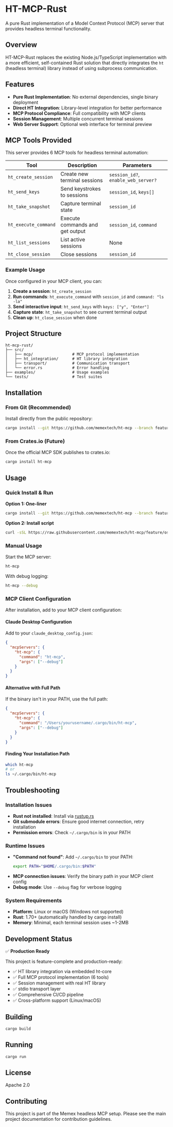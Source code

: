 # HT-MCP-Rust

A pure Rust implementation of a Model Context Protocol (MCP) server that provides headless terminal functionality.

## Overview

HT-MCP-Rust replaces the existing Node.js/TypeScript implementation with a more efficient, self-contained Rust solution that directly integrates the `ht` (headless terminal) library instead of using subprocess communication.

## Features

- **Pure Rust Implementation**: No external dependencies, single binary deployment
- **Direct HT Integration**: Library-level integration for better performance
- **MCP Protocol Compliance**: Full compatibility with MCP clients
- **Session Management**: Multiple concurrent terminal sessions
- **Web Server Support**: Optional web interface for terminal preview

## MCP Tools Provided

This server provides 6 MCP tools for headless terminal automation:

| Tool | Description | Parameters |
|------|-------------|------------|
| `ht_create_session` | Create new terminal sessions | `session_id?`, `enable_web_server?` |
| `ht_send_keys` | Send keystrokes to sessions | `session_id`, `keys[]` |
| `ht_take_snapshot` | Capture terminal state | `session_id` |
| `ht_execute_command` | Execute commands and get output | `session_id`, `command` |
| `ht_list_sessions` | List active sessions | None |
| `ht_close_session` | Close sessions | `session_id` |

### Example Usage

Once configured in your MCP client, you can:

1. **Create a session**: `ht_create_session` 
2. **Run commands**: `ht_execute_command` with `session_id` and `command: "ls -la"`
3. **Send interactive input**: `ht_send_keys` with `keys: ["y", "Enter"]`
4. **Capture state**: `ht_take_snapshot` to see current terminal output
5. **Clean up**: `ht_close_session` when done

## Project Structure

```
ht-mcp-rust/
├── src/
│   ├── mcp/                 # MCP protocol implementation
│   ├── ht_integration/      # HT library integration
│   ├── transport/           # Communication transport
│   └── error.rs             # Error handling
├── examples/                # Usage examples
└── tests/                   # Test suites
```

## Installation

### From Git (Recommended)

Install directly from the public repository:

```bash
cargo install --git https://github.com/memextech/ht-mcp --branch feature/oss-setup ht-mcp
```

### From Crates.io (Future)

Once the official MCP SDK publishes to crates.io:

```bash
cargo install ht-mcp
```

## Usage

### Quick Install & Run

**Option 1: One-liner**
```bash
cargo install --git https://github.com/memextech/ht-mcp --branch feature/oss-setup ht-mcp && ht-mcp
```

**Option 2: Install script**
```bash
curl -sSL https://raw.githubusercontent.com/memextech/ht-mcp/feature/oss-setup/install-and-run.sh | bash
```

### Manual Usage

Start the MCP server:

```bash
ht-mcp
```

With debug logging:

```bash
ht-mcp --debug
```

### MCP Client Configuration

After installation, add to your MCP client configuration:

#### Claude Desktop Configuration

Add to your `claude_desktop_config.json`:

```json
{
  "mcpServers": {
    "ht-mcp": {
      "command": "ht-mcp",
      "args": ["--debug"]
    }
  }
}
```

#### Alternative with Full Path

If the binary isn't in your PATH, use the full path:

```json
{
  "mcpServers": {
    "ht-mcp": {
      "command": "/Users/yourusername/.cargo/bin/ht-mcp",
      "args": ["--debug"]
    }
  }
}
```

#### Finding Your Installation Path

```bash
which ht-mcp
# or
ls ~/.cargo/bin/ht-mcp
```

## Troubleshooting

### Installation Issues

- **Rust not installed**: Install via [rustup.rs](https://rustup.rs/)
- **Git submodule errors**: Ensure good internet connection, retry installation
- **Permission errors**: Check `~/.cargo/bin` is in your PATH

### Runtime Issues

- **"Command not found"**: Add `~/.cargo/bin` to your PATH:
  ```bash
  export PATH="$HOME/.cargo/bin:$PATH"
  ```
- **MCP connection issues**: Verify the binary path in your MCP client config
- **Debug mode**: Use `--debug` flag for verbose logging

### System Requirements

- **Platform**: Linux or macOS (Windows not supported)
- **Rust**: 1.70+ (automatically handled by cargo install)
- **Memory**: Minimal, each terminal session uses ~1-2MB

## Development Status

✅ **Production Ready** 

This project is feature-complete and production-ready:

- ✅ HT library integration via embedded ht-core
- ✅ Full MCP protocol implementation (6 tools)
- ✅ Session management with real HT library
- ✅ stdio transport layer
- ✅ Comprehensive CI/CD pipeline
- ✅ Cross-platform support (Linux/macOS)

## Building

```bash
cargo build
```

## Running

```bash
cargo run
```

## License

Apache 2.0

## Contributing

This project is part of the Memex headless MCP setup. Please see the main project documentation for contribution guidelines.